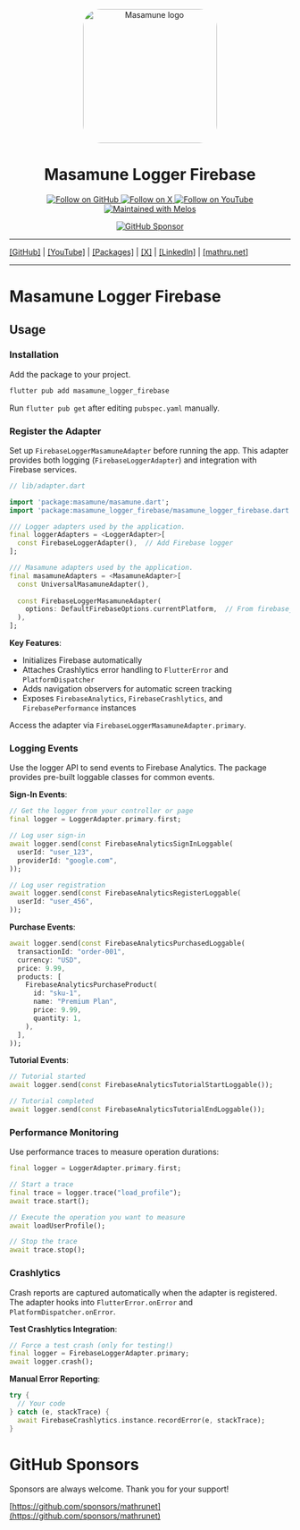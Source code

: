 <p align="center">
  <a href="https://mathru.net">
    <img width="240px" src="https://raw.githubusercontent.com/mathrunet/flutter_masamune/master/.github/images/icon.png" alt="Masamune logo" style="border-radius: 32px"s><br/>
  </a>
  <h1 align="center">Masamune Logger Firebase</h1>
</p>

<p align="center">
  <a href="https://github.com/mathrunet">
    <img src="https://img.shields.io/static/v1?label=GitHub&message=Follow&logo=GitHub&color=333333&link=https://github.com/mathrunet" alt="Follow on GitHub" />
  </a>
  <a href="https://x.com/mathru">
    <img src="https://img.shields.io/static/v1?label=@mathru&message=Follow&logo=X&color=0F1419&link=https://x.com/mathru" alt="Follow on X" />
  </a>
  <a href="https://www.youtube.com/c/mathrunetchannel">
    <img src="https://img.shields.io/static/v1?label=YouTube&message=Follow&logo=YouTube&color=FF0000&link=https://www.youtube.com/c/mathrunetchannel" alt="Follow on YouTube" />
  </a>
  <a href="https://github.com/invertase/melos">
    <img src="https://img.shields.io/static/v1?label=maintained%20with&message=melos&color=FF1493&link=https://github.com/invertase/melos" alt="Maintained with Melos" />
  </a>
</p>

<p align="center">
  <a href="https://github.com/sponsors/mathrunet"><img src="https://img.shields.io/static/v1?label=Sponsor&message=%E2%9D%A4&logo=GitHub&color=ff69b4&link=https://github.com/sponsors/mathrunet" alt="GitHub Sponsor" /></a>
</p>

---

[[GitHub]](https://github.com/mathrunet) | [[YouTube]](https://www.youtube.com/c/mathrunetchannel) | [[Packages]](https://pub.dev/publishers/mathru.net/packages) | [[X]](https://x.com/mathru) | [[LinkedIn]](https://www.linkedin.com/in/mathrunet/) | [[mathru.net]](https://mathru.net)

---

# Masamune Logger Firebase

## Usage

### Installation

Add the package to your project.

```bash
flutter pub add masamune_logger_firebase
```

Run `flutter pub get` after editing `pubspec.yaml` manually.

### Register the Adapter

Set up `FirebaseLoggerMasamuneAdapter` before running the app. This adapter provides both logging (`FirebaseLoggerAdapter`) and integration with Firebase services.

```dart
// lib/adapter.dart

import 'package:masamune/masamune.dart';
import 'package:masamune_logger_firebase/masamune_logger_firebase.dart';

/// Logger adapters used by the application.
final loggerAdapters = <LoggerAdapter>[
  const FirebaseLoggerAdapter(),  // Add Firebase logger
];

/// Masamune adapters used by the application.
final masamuneAdapters = <MasamuneAdapter>[
  const UniversalMasamuneAdapter(),
  
  const FirebaseLoggerMasamuneAdapter(
    options: DefaultFirebaseOptions.currentPlatform,  // From firebase_options.dart
  ),
];
```

**Key Features**:
- Initializes Firebase automatically
- Attaches Crashlytics error handling to `FlutterError` and `PlatformDispatcher`
- Adds navigation observers for automatic screen tracking
- Exposes `FirebaseAnalytics`, `FirebaseCrashlytics`, and `FirebasePerformance` instances

Access the adapter via `FirebaseLoggerMasamuneAdapter.primary`.

### Logging Events

Use the logger API to send events to Firebase Analytics. The package provides pre-built loggable classes for common events.

**Sign-In Events**:

```dart
// Get the logger from your controller or page
final logger = LoggerAdapter.primary.first;

// Log user sign-in
await logger.send(const FirebaseAnalyticsSignInLoggable(
  userId: "user_123",
  providerId: "google.com",
));

// Log user registration
await logger.send(const FirebaseAnalyticsRegisterLoggable(
  userId: "user_456",
));
```

**Purchase Events**:

```dart
await logger.send(const FirebaseAnalyticsPurchasedLoggable(
  transactionId: "order-001",
  currency: "USD",
  price: 9.99,
  products: [
    FirebaseAnalyticsPurchaseProduct(
      id: "sku-1",
      name: "Premium Plan",
      price: 9.99,
      quantity: 1,
    ),
  ],
));
```

**Tutorial Events**:

```dart
// Tutorial started
await logger.send(const FirebaseAnalyticsTutorialStartLoggable());

// Tutorial completed
await logger.send(const FirebaseAnalyticsTutorialEndLoggable());
```

### Performance Monitoring

Use performance traces to measure operation durations:

```dart
final logger = LoggerAdapter.primary.first;

// Start a trace
final trace = logger.trace("load_profile");
await trace.start();

// Execute the operation you want to measure
await loadUserProfile();

// Stop the trace
await trace.stop();
```

### Crashlytics

Crash reports are captured automatically when the adapter is registered. The adapter hooks into `FlutterError.onError` and `PlatformDispatcher.onError`.

**Test Crashlytics Integration**:

```dart
// Force a test crash (only for testing!)
final logger = FirebaseLoggerAdapter.primary;
await logger.crash();
```

**Manual Error Reporting**:

```dart
try {
  // Your code
} catch (e, stackTrace) {
  await FirebaseCrashlytics.instance.recordError(e, stackTrace);
}
```

# GitHub Sponsors

Sponsors are always welcome. Thank you for your support!

[https://github.com/sponsors/mathrunet](https://github.com/sponsors/mathrunet)